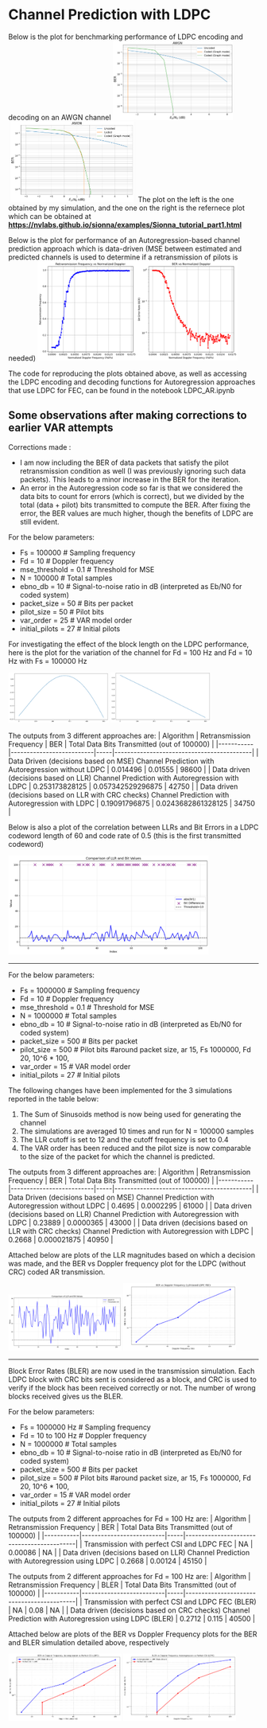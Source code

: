 # Channel Prediction with LDPC

Below is the plot for benchmarking performance of LDPC encoding and decoding on an AWGN channel
<img src="/Release/Channel%20Prediction%20with%20LDPC/LDPC_AR.png" width="48%"> <img src="/Release/Channel%20Prediction%20with%20LDPC/LDPC_AR_Sionna.png" width="51%"> 
The plot on the left is the one obtained by my simulation, and the one on the right is the refernece plot which can be obtained at **https://nvlabs.github.io/sionna/examples/Sionna_tutorial_part1.html**

Below is the plot for performance of an Autoregression-based channel prediction approach which is data-driven (MSE between estimated and predicted channels is used to determine if a retransmission of pilots is needed)
 <img src="/Release/Channel%20Prediction%20with%20LDPC/Uncoded_RetransmissionFreq_BER.png" width="80%">

 The code for reproducing the plots obtained above, as well as accessing the LDPC encoding and decoding functions for Autoregression approaches that use LDPC for FEC, can be found in the notebook LDPC_AR.ipynb

## Some observations after making corrections to earlier VAR attempts
Corrections made : 
* I am now including the BER of data packets that satisfy the pilot retransmission condition as well (I was previously ignoring such data packets). This leads to a minor increase in the BER for the iteration.
* An error in the Autoregression code so far is that we considered the data bits to count for errors (which is correct), but we divided by the total (data + pilot) bits transmitted to compute the BER. After fixing the error, the BER values are much higher, though the benefits of LDPC are still evident.


For the below parameters:
* Fs = 100000  # Sampling frequency
* Fd = 10    # Doppler frequency
* mse_threshold = 0.1  # Threshold for MSE
* N = 100000   # Total samples
* ebno_db = 10     # Signal-to-noise ratio in dB (interpreted as Eb/N0 for coded system)
* packet_size = 50  # Bits per packet
* pilot_size = 50  # Pilot bits
* var_order = 25  # VAR model order
* initial_pilots = 27  # Initial pilots

For investigating the effect of the block length on the LDPC performance, here is the plot for the variation of the channel for Fd = 100 Hz and Fd = 10 Hz with Fs = 100000 Hz

<img src="/Release/Channel%20Prediction%20with%20LDPC/100Hz_Channel.png" width="40%"> <img src="/Release/Channel%20Prediction%20with%20LDPC/10Hz_Channel.png" width="40%"> 

The outputs from 3 different approaches are:
| Algorithm | Retransmission Frequency | BER | Total Data Bits Transmitted (out of 100000) |
|-----------|--------------------------|-----|-------------------------------------------|
| Data Driven (decisions based on MSE) Channel Prediction with Autoregression without LDPC | 0.014496 | 0.01555 | 98600 |
| Data driven (decisions based on LLR) Channel Prediction with Autoregression with  LDPC | 0.253173828125 | 0.057342529296875 | 42750 |
| Data driven (decisions based on LLR with CRC checks) Channel Prediction with Autoregression with LDPC | 0.19091796875 | 0.0243682861328125 | 34750 |


Below is also a plot of the correlation between LLRs and Bit Errors in a LDPC codeword length of 60 and code rate of 0.5 (this is the first transmitted codeword)

<img src="/Release/Channel%20Prediction%20with%20LDPC/LLR_Error_Plot.png" width="80%">

************************************************************************************************************************************************************************************************
For the below parameters:
* Fs = 1000000  # Sampling frequency
* Fd = 10    # Doppler frequency
* mse_threshold = 0.1  # Threshold for MSE
* N = 1000000   # Total samples
* ebno_db = 10     # Signal-to-noise ratio in dB (interpreted as Eb/N0 for coded system)
* packet_size = 500  # Bits per packet
* pilot_size = 500  # Pilot bits #around packet size, ar 15, Fs 1000000, Fd 20, 10^6 * 100, 
* var_order = 15  # VAR model order
* initial_pilots = 27  # Initial pilots

The following changes have been implemented for the 3 simulations reported in the table below:
1. The Sum of Sinusoids method is now being used for generating the channel
2. The simulations are averaged 10 times and run for N = 100000 samples
3. The LLR cutoff is set to 12 and the cutoff frequency is set to 0.4
4. The VAR order has been reduced and the pilot size is now comparable to the size of the packet for which the channel is predicted. 


The outputs from 3 different approaches are:
| Algorithm | Retransmission Frequency | BER | Total Data Bits Transmitted (out of 100000) |
|-----------|--------------------------|-----|-------------------------------------------|
| Data Driven (decisions based on MSE) Channel Prediction with Autoregression without LDPC | 0.4695 | 0.0002295 | 61000 |
| Data driven (decisions based on LLR) Channel Prediction with Autoregression with LDPC | 0.23889 | 0.0000365 | 43000 |
| Data driven (decisions based on LLR with CRC checks) Channel Prediction with Autoregression with LDPC | 0.2668 | 0.000021875 | 40950 | 


Attached below are plots of the LLR magnitudes based on which a decision was made, and the BER vs Doppler frequency plot for the LDPC (without CRC) coded AR transmission. 

<img src="/Release/Channel%20Prediction%20with%20LDPC/LLR_Plot.png" width="45%"> <img src="/Release/Channel%20Prediction%20with%20LDPC/BER_vs_Doppler_P1.png" width="45%"> 

************************************************************************************************************************************************************************************************

 Block Error Rates (BLER) are now used in the transmission simulation. Each LDPC block with CRC bits sent is considered as a block, and CRC is used to verify if the block has been received correctly or not. The number of wrong blocks received gives us the BLER. 

For the below parameters:
* Fs = 1000000  Hz # Sampling frequency
* Fd = 10 to 100 Hz # Doppler frequency
* N = 1000000   # Total samples
* ebno_db = 10     # Signal-to-noise ratio in dB (interpreted as Eb/N0 for coded system)
* packet_size = 500  # Bits per packet
* pilot_size = 500  # Pilot bits #around packet size, ar 15, Fs 1000000, Fd 20, 10^6 * 100, 
* var_order = 15  # VAR model order
* initial_pilots = 27  # Initial pilots

The outputs from 2 different approaches for Fd = 100 Hz are:
| Algorithm | Retransmission Frequency | BER | Total Data Bits Transmitted (out of 100000) |
|-----------|--------------------------|-----|-------------------------------------------|
| Transmission with perfect CSI and LDPC FEC | NA | 0.00086 | NA |
| Data driven (decisions based on LLR) Channel Prediction with Autoregression using LDPC | 0.2668 | 0.00124 | 45150 |

The outputs from 2 different approaches for Fd = 100 Hz are:
| Algorithm | Retransmission Frequency | BLER | Total Data Bits Transmitted (out of 100000) |
|-----------|--------------------------|-----|-------------------------------------------|
| Transmission with perfect CSI and LDPC FEC (BLER) | NA | 0.08 | NA |
| Data driven (decisions based on CRC checks) Channel Prediction with Autoregression using LDPC (BLER) | 0.2712 | 0.115 | 40500 | 

Attached below are plots of the BER vs Doppler Frequency plots for the BER and BLER simulation detailed above, respectively

<img src="/Release/Channel%20Prediction%20with%20LDPC/BER_Plot_LDPC.png" width="45%"> <img src="/Release/Channel%20Prediction%20with%20LDPC/BLER_Plot_LDPC.png" width="45%"> 
 
